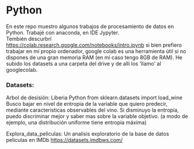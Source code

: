 # Python

En este repo muestro algunos trabajos de procesamiento de datos en Python.
Trabajé con anaconda, en IDE Jypyter.  
Tembién descurbrí https://colab.research.google.com/notebooks/intro.ipynb si bien prefiero trabajar en mi propio ordenador, google colab es una herramienta útil si no dispones de una gran memoria RAM (en mi caso tengo 8GB de RAM). He subido los datasets a una carpeta del drive y de alli los 'llamo' al googlecolab. 


### Datasets:

Arbol de desisión: Liberia Python from sklearn.datasets import load_wine
Busco bajar en nivel de entropia de la variable que quiero predecir, mediante caracteristicas observables del vino. Si disminuyo la entropía, puedo discriminar mejor y saber mas sobre la variable objetivo. 
(a modo de ejemplo, una distribución uniforme tiene entropia máxima)

Explora_data_películas: Un analisis exploratorio de la base de datos peliculas en IMDb https://datasets.imdbws.com/

